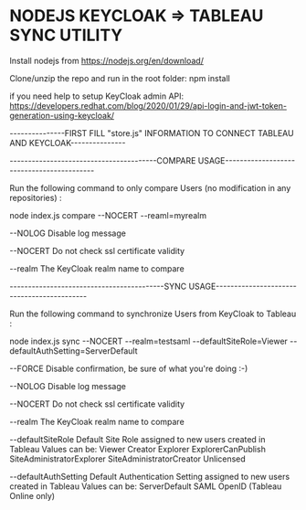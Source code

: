 # NODEJS KEYCLOAK => TABLEAU SYNC UTILITY
 
Install nodejs from https://nodejs.org/en/download/

Clone/unzip the repo and run in the root folder: npm install

if you need help to setup KeyCloak admin API: https://developers.redhat.com/blog/2020/01/29/api-login-and-jwt-token-generation-using-keycloak/

---------------FIRST FILL "store.js" INFORMATION TO CONNECT TABLEAU AND KEYCLOAK---------------

----------------------------------------COMPARE USAGE------------------------------------------

Run the following command to only compare Users (no modification in any repositories) :

node index.js compare --NOCERT --reaml=myrealm

--NOLOG                    Disable log message

--NOCERT                   Do not check ssl certificate validity

--realm                    The KeyCloak realm name to compare


------------------------------------------SYNC USAGE-------------------------------------------

Run the following command to synchronize Users from KeyCloak to Tableau :

node index.js sync --NOCERT --realm=testsaml --defaultSiteRole=Viewer --defaultAuthSetting=ServerDefault

--FORCE                    Disable confirmation, be sure of what you're doing :-)

--NOLOG                    Disable log message

--NOCERT                   Do not check ssl certificate validity

--realm                    The KeyCloak realm name to compare

--defaultSiteRole          Default Site Role assigned to new users created in Tableau
                           Values can be:
                                   Viewer
                                   Creator
                                   Explorer
                                   ExplorerCanPublish
                                   SiteAdministratorExplorer
                                   SiteAdministratorCreator
                                   Unlicensed

--defaultAuthSetting       Default Authentication Setting assigned to new users created in Tableau
                           Values can be:
                                   ServerDefault
                                   SAML
                                   OpenID (Tableau Online only)